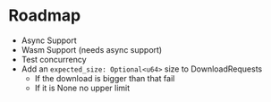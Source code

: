 # Roadmap

- Async Support
- Wasm Support (needs async support)
- Test concurrency
- Add an `expected_size: Optional<u64>` size to DownloadRequests
    - If the download is bigger than that fail
    - If it is None no upper limit


